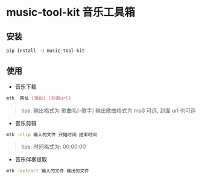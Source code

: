 # music-tool-kit 音乐工具箱

## 安装

```bash
pip install -U music-tool-kit
```

## 使用

- 音乐下载

```bash
mtk  网址 [输出] [封面url]
```

> tips: 输出格式为 歌曲名[-歌手] 输出歌曲格式为 mp3 可选, 封面 url 也可选

- 音乐剪辑

```bash
mtk -clip 输入的文件 开始时间 结束时间
```

> tips: 时间格式为: 00:00:00

- 音乐伴奏提取

```bash
mtk -extract 输入的文件 输出的文件
```
